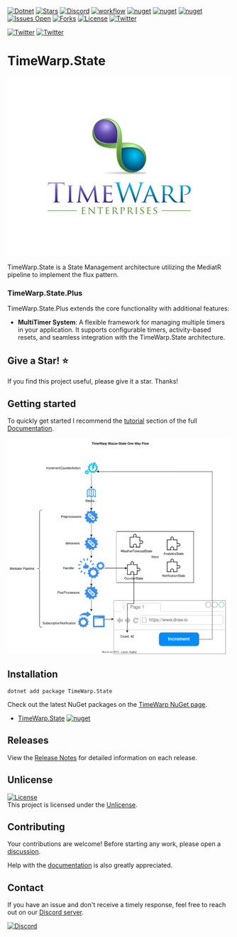 [![Dotnet](https://img.shields.io/badge/dotnet-8.0-blue)](https://dotnet.microsoft.com)
[![Stars](https://img.shields.io/github/stars/TimeWarpEngineering/timewarp-state?logo=github)](https://github.com/TimeWarpEngineering/timewarp-state)
[![Discord](https://img.shields.io/discord/715274085940199487?logo=discord)](https://discord.gg/7F4bS2T)
[![workflow](https://github.com/TimeWarpEngineering/timewarp-state/actions/workflows/release-build.yml/badge.svg)](https://github.com/TimeWarpEngineering/timewarp-state/actions)
[![nuget](https://img.shields.io/nuget/v/TimeWarp.State?logo=nuget)](https://www.nuget.org/packages/TimeWarp.State/)
[![nuget](https://img.shields.io/nuget/dt/TimeWarp.State?logo=nuget)](https://www.nuget.org/packages/TimeWarp.State/)
[![nuget](https://img.shields.io/nuget/dt/TimeWarp.State?logo=nuget)](https://www.nuget.org/packages/TimeWarp.State/)
[![Issues Open](https://img.shields.io/github/issues/TimeWarpEngineering/timewarp-state.svg?logo=github)](https://github.com/TimeWarpEngineering/timewarp-state/issues)
[![Forks](https://img.shields.io/github/forks/TimeWarpEngineering/timewarp-state)](https://github.com/TimeWarpEngineering/timewarp-state)
[![License](https://img.shields.io/github/license/TimeWarpEngineering/timewarp-state.svg?style=flat-square&logo=github)](https://github.com/TimeWarpEngineering/timewarp-state/issues)
[![Twitter](https://img.shields.io/twitter/url?style=social&url=https%3A%2F%2Fgithub.com%2FTimeWarpEngineering%2Ftimewarp-state)](https://twitter.com/intent/tweet?url=https://github.com/TimeWarpEngineering/timewarp-state)

[![Twitter](https://img.shields.io/twitter/follow/StevenTCramer.svg)](https://twitter.com/intent/follow?screen_name=StevenTCramer)
[![Twitter](https://img.shields.io/twitter/follow/TheFreezeTeam1.svg)](https://twitter.com/intent/follow?screen_name=TheFreezeTeam1)

# TimeWarp.State


![TimeWarp Logo](https://raw.githubusercontent.com/TimeWarpEngineering/timewarp-state/master/Assets/Logo.svg)

TimeWarp.State is a State Management architecture utilizing the MediatR pipeline to implement the flux pattern.

### TimeWarp.State.Plus

TimeWarp.State.Plus extends the core functionality with additional features:

- **MultiTimer System**: A flexible framework for managing multiple timers in your application. It supports configurable timers, activity-based resets, and seamless integration with the TimeWarp.State architecture.

## Give a Star! :star:

If you find this project useful, please give it a star. Thanks!

## Getting started

To quickly get started I recommend the [tutorial](https://timewarpengineering.github.io/timewarp-state/Samples/00-StateActionHandler/Readme.html) section of the full [Documentation](https://timewarpengineering.github.io/timewarp-state/).

![TimeWarpStateOneWayFlow.drawio.svg](/Documentation/Images/TimeWarpStateOneWayFlow.drawio.svg)

## Installation

```console
dotnet add package TimeWarp.State
```

Check out the latest NuGet packages on the [TimeWarp NuGet page](https://www.nuget.org/profiles/TimeWarp.Enterprises).

* [TimeWarp.State](https://www.nuget.org/packages/TimeWarp.State/) [![nuget](https://img.shields.io/nuget/v/TimeWarp.State?logo=nuget)](https://www.nuget.org/packages/TimeWarp.State/)

## Releases

View the [Release Notes](https://timewarpengineering.github.io/timewarp-state/ReleaseNotes/Release11.0.0.html) for detailed information on each release.

## Unlicense

[![License](https://img.shields.io/github/license/TimeWarpEngineering/timewarp-state.svg?style=flat-square&logo=github)](https://unlicense.org)  
This project is licensed under the [Unlicense](https://unlicense.org).

## Contributing

Your contributions are welcome! Before starting any work, please open a [discussion](https://github.com/TimeWarpEngineering/timewarp-state/discussions).

Help with the [documentation](https://timewarpengineering.github.io/timewarp-state/) is also greatly appreciated.

## Contact

If you have an issue and don't receive a timely response, feel free to reach out on our [Discord server](https://discord.gg/A55JARGKKP).

[![Discord](https://img.shields.io/discord/715274085940199487?logo=discord)](https://discord.gg/7F4bS2T)
